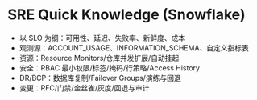 # SRE Quick Knowledge (Snowflake)

- 以 SLO 为纲：可用性、延迟、失败率、新鲜度、成本
- 观测源：ACCOUNT_USAGE、INFORMATION_SCHEMA、自定义指标表
- 资源：Resource Monitors/仓库并发扩展/自动挂起
- 安全：RBAC 最小权限/标签/掩码/行策略/Access History
- DR/BCP：数据库复制/Failover Groups/演练与回退
- 变更：RFC/门禁/金丝雀/灰度/回退与审计
